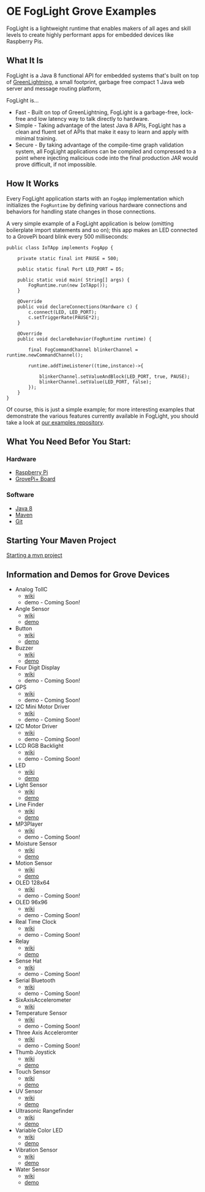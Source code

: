 # OE FogLight Grove Examples
FogLight is a lightweight runtime that enables makers of all ages and skill levels to create highly performant apps for embedded devices like Raspberry Pis.

## What It Is ##
FogLight is a Java 8 functional API for embedded systems that's built on top of [GreenLightning](https://github.com/oci-pronghorn/GreenLightning), a small footprint, garbage free compact 1 Java web server and message routing platform, 

FogLight is...
- Fast - Built on top of GreenLightning, FogLight is a garbage-free, lock-free and low latency way to talk directly to hardware.
- Simple - Taking advantage of the latest Java 8 APIs, FogLight has a clean and fluent set of APIs that make it easy to learn and apply with minimal training.
- Secure - By taking advantage of the compile-time graph validation system, all FogLight applications can be compiled and compressed to a point where injecting malicious code into the final production JAR would prove difficult, if not impossible.

## How It Works ##
Every FogLight application starts with an `FogApp` implementation which initializes the `FogRuntime` by defining various hardware connections and behaviors for handling state changes in those connections.  

A very simple example of a FogLight application is below (omitting boilerplate import statements and so on); this app makes an LED connected to a GrovePi board blink every 500 milliseconds:
```
public class IoTApp implements FogApp {
    
    private static final int PAUSE = 500;
           
    public static final Port LED_PORT = D5;
    
    public static void main( String[] args) {
        FogRuntime.run(new IoTApp());
    }    
    
    @Override
    public void declareConnections(Hardware c) {
        c.connect(LED, LED_PORT);
        c.setTriggerRate(PAUSE*2);
    }

    @Override
    public void declareBehavior(FogRuntime runtime) {
        
        final FogCommandChannel blinkerChannel = runtime.newCommandChannel(); 
        
        runtime.addTimeListener((time,instance)->{
        	
        	blinkerChannel.setValueAndBlock(LED_PORT, true, PAUSE);
        	blinkerChannel.setValue(LED_PORT, false);
        });
    }  
}
``` 
Of course, this is just a simple example; for more interesting examples that demonstrate the various features currently available in FogLight, you should take a look at [our examples repository](#information-and-demos-for-grove-devices).
## What You Need Befor You Start:
### Hardware
- [Raspberry Pi](https://www.raspberrypi.org/)
- [GrovePi+ Board](https://www.dexterindustries.com/shop/grovepi-board/)
### Software
- [Java 8](https://docs.oracle.com/javase/8/docs/technotes/guides/install/install_overview.html)
- [Maven](https://maven.apache.org/install.html)
- [Git](https://git-scm.com/)
## Starting Your Maven Project
[Starting a mvn project](https://github.com/oci-pronghorn/FogLighter/blob/master/README.md)
## Information and Demos for Grove Devices
- Analog TollC
  - [wiki](http://wiki.seeed.cc/Grove-I2C_ADC/)
  - demo - Coming Soon!
- Angle Sensor
  - [wiki](http://wiki.seeed.cc/Grove-Rotary_Angle_Sensor/)
  - [demo](https://github.com/oci-pronghorn/FogLight-Grove/blob/master/AngleSensor/AngleSensor.md)
- Button
  - [wiki](http://wiki.seeed.cc/Grove-Button/)
  - [demo](https://github.com/oci-pronghorn/FogLight-Grove/blob/master/Button/Button.md)
- Buzzer
  - [wiki](http://wiki.seeed.cc/Grove-Buzzer/)
  - [demo](https://github.com/oci-pronghorn/FogLight-Grove/blob/master/Buzzer/Buzzer.md)
- Four Digit Display
  - [wiki](http://wiki.seeed.cc/Grove-4-Digit_Display/)
  - demo - Coming Soon!
- GPS
  - [wiki](http://wiki.seeed.cc/Grove-GPS/)
  - demo - Coming Soon!
- I2C Mini Motor Driver
  - [wiki](http://wiki.seeed.cc/Grove-Mini_I2C_Motor_Driver_v1.0/)
  - demo - Coming Soon!
- I2C Motor Driver
  - [wiki](http://wiki.seeed.cc/Grove-I2C_Motor_Driver_V1.3/)
  - demo - Coming Soon!
- LCD RGB Backlight
  - [wiki](http://wiki.seeed.cc/Grove-LCD_RGB_Backlight/)
  - demo - Coming Soon!
- LED
  - [wiki](http://wiki.seeed.cc/Grove-LED_Socket_Kit/)
  - [demo](https://github.com/oci-pronghorn/FogLight-Grove/blob/master/LED/LED.md)
- Light Sensor
  - [wiki](http://wiki.seeed.cc/Grove-Light_Sensor/)
  - [demo](https://github.com/oci-pronghorn/FogLight-Grove/blob/master/LightSensor/LightSensor.md)
- Line Finder
  - [wiki](http://wiki.seeed.cc/Grove-Line_Finder/)
  - [demo](https://github.com/oci-pronghorn/FogLight-Grove/blob/master/LineFinder/LineFinder.md)
- MP3Player
  - [wiki](http://wiki.seeed.cc/Grove-Serial_MP3_Player/)
  - demo - Coming Soon!
- Moisture Sensor
  - [wiki](http://wiki.seeed.cc/Grove-Moisture_Sensor/)
  - [demo](https://github.com/oci-pronghorn/FogLight-Grove/blob/master/MoistureSensor/MoistureSensor.md)
- Motion Sensor
  - [wiki](http://wiki.seeed.cc/Grove-Motion_Sensor/)
  - [demo](https://github.com/oci-pronghorn/FogLight-Grove/blob/master/MotionSensor/MotionSensor.md)
- OLED 128x64
  - [wiki](http://wiki.seeed.cc/Grove-OLED_Display_0.96inch/)
  - demo - Coming Soon!
- OLED 96x96
  - [wiki](http://wiki.seeed.cc/Grove-OLED_Display_1.12inch/)
  - demo - Coming Soon!
- Real Time Clock
  - [wiki](http://wiki.seeed.cc/Grove-RTC/)
  - demo - Coming Soon!
- Relay
  - [wiki](http://wiki.seeed.cc/Grove-Relay/)
  - [demo](https://github.com/oci-pronghorn/FogLight-Grove/blob/master/Relay/Relay.md)
- Sense Hat
  - [wiki](https://pinout.xyz/pinout/sense_hat)
  - demo - Coming Soon!
- Serial Bluetooth
  - [wiki](http://wiki.seeed.cc/Grove-Serial_Bluetooth_v3.0/)
  - demo - Coming Soon!
- SixAxisAccelerometer
  - [wiki](http://wiki.seeed.cc/Grove-6-Axis_AccelerometerAndCompass_V2.0/)
- Temperature Sensor
  - [wiki](http://wiki.seeed.cc/Grove-Temperature_Sensor/)
  - demo - Coming Soon!
- Three Axis Acceleromter
  - [wiki](http://wiki.seeed.cc/Grove-3-Axis_Digital_Accelerometer-1.5g/)
  - demo - Coming Soon!
- Thumb Joystick
  - [wiki](http://wiki.seeed.cc/Grove-Thumb_Joystick/)
  - [demo](https://github.com/oci-pronghorn/FogLight-Grove/blob/master/ThumbJoystick/readme.md)
- Touch Sensor
  - [wiki](http://wiki.seeed.cc/Grove-Touch_Sensor/)
  - [demo](https://github.com/oci-pronghorn/FogLight-Grove/blob/master/TouchSensor/TouchSensor.md)
- UV Sensor
  - [wiki](http://wiki.seeed.cc/Grove-UV_Sensor/)
  - [demo](https://github.com/oci-pronghorn/FogLight-Grove/blob/master/UVSensor/UVSensor.md)
- Ultrasonic Rangefinder
  - [wiki](http://wiki.seeed.cc/Grove-Ultrasonic_Ranger/)
  - [demo](https://github.com/oci-pronghorn/FogLight-Grove/blob/master/UltrasonicRangefinder/UltrasonicRangefinder.md)
- Variable Color LED
  - [wiki](http://wiki.seeed.cc/Grove-Variable_Color_LED/)
  - [demo](https://github.com/oci-pronghorn/FogLight-Grove/blob/master/VariableColorLED/VariableColorLED.md)
- Vibration Sensor
  - [wiki](http://wiki.seeed.cc/Grove-Piezo_Vibration_Sensor/)
  - [demo](https://github.com/oci-pronghorn/FogLight-Grove/blob/master/VibrationSensor/readme.md)
- Water Sensor
  - [wiki](http://wiki.seeed.cc/Grove-Water_Sensor/)
  - [demo](https://github.com/oci-pronghorn/FogLight-Grove/blob/master/WaterSensor/readme.md)
